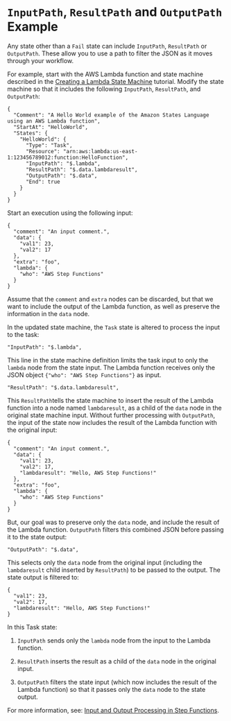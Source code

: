 # `InputPath`, `ResultPath` and `OutputPath` Example<a name="input-output-example"></a>

Any state other than a `Fail` state can include `InputPath`, `ResultPath` or `OutputPath`\. These allow you to use a path to filter the JSON as it moves through your workflow\. 

For example, start with the AWS Lambda function and state machine described in the [Creating a Lambda State Machine](tutorial-creating-lambda-state-machine.md) tutorial\. Modify the state machine so that it includes the following `InputPath`, `ResultPath`, and `OutputPath`:

```
{
  "Comment": "A Hello World example of the Amazon States Language using an AWS Lambda function",
  "StartAt": "HelloWorld",
  "States": {
    "HelloWorld": {
      "Type": "Task",
      "Resource": "arn:aws:lambda:us-east-1:123456789012:function:HelloFunction",
      "InputPath": "$.lambda",
      "ResultPath": "$.data.lambdaresult",
      "OutputPath": "$.data",
      "End": true
    }
  }
}
```

Start an execution using the following input:

```
{
  "comment": "An input comment.",
  "data": {
    "val1": 23,
    "val2": 17
  },
  "extra": "foo",
  "lambda": {
    "who": "AWS Step Functions"
  }
}
```

Assume that the `comment` and `extra` nodes can be discarded, but that we want to include the output of the Lambda function, as well as preserve the information in the `data` node\.

In the updated state machine, the `Task` state is altered to process the input to the task:

```
"InputPath": "$.lambda",
```

This line in the state machine definition limits the task input to only the `lambda` node from the state input\. The Lambda function receives only the JSON object `{"who": "AWS Step Functions"}` as input\. 

```
"ResultPath": "$.data.lambdaresult",
```

This `ResultPath`tells the state machine to insert the result of the Lambda function into a node named `lambdaresult`, as a child of the `data` node in the original state machine input\. Without further processing with `OutputPath`, the input of the state now includes the result of the Lambda function with the original input:

```
{
  "comment": "An input comment.",
  "data": {
    "val1": 23,
    "val2": 17,
    "lambdaresult": "Hello, AWS Step Functions!"
  },
  "extra": "foo",
  "lambda": {
    "who": "AWS Step Functions"
  }
}
```

But, our goal was to preserve only the `data` node, and include the result of the Lambda function\. `OutputPath` filters this combined JSON before passing it to the state output:

```
"OutputPath": "$.data",
```

This selects only the `data` node from the original input \(including the `lambdaresult` child inserted by `ResultPath`\) to be passed to the output\. The state output is filtered to:

```
{
  "val1": 23,
  "val2": 17,
  "lambdaresult": "Hello, AWS Step Functions!"
}
```

In this Task state:

1. `InputPath` sends only the `lambda` node from the input to the Lambda function\.

1. `ResultPath` inserts the result as a child of the `data` node in the original input\.

1. `OutputPath` filters the state input \(which now includes the result of the Lambda function\) so that it passes only the `data` node to the state output\.

For more information, see: [Input and Output Processing in Step Functions](concepts-input-output-filtering.md)\.